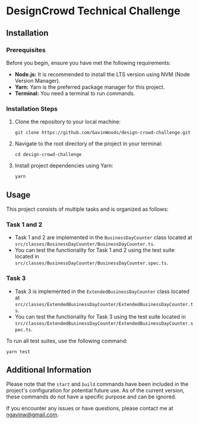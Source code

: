 # DesignCrowd Technical Challenge

## Installation

### Prerequisites

Before you begin, ensure you have met the following requirements:

- **Node.js:** It is recommended to install the LTS version using NVM (Node Version Manager).
- **Yarn:** Yarn is the preferred package manager for this project.
- **Terminal:** You need a terminal to run commands.

### Installation Steps

1. Clone the repository to your local machine:

   ```
   git clone https://github.com/GavinWoods/design-crowd-challenge.git
   ```

2. Navigate to the root directory of the project in your terminal:

   ```
   cd design-crowd-challenge
   ```

3. Install project dependencies using Yarn:
   ```
   yarn
   ```

## Usage

This project consists of multiple tasks and is organized as follows:

### Task 1 and 2

- Task 1 and 2 are implemented in the `BusinessDayCounter` class located at `src/classes/BusinessDayCounter/BusinessDayCounter.ts`.
- You can test the functionality for Task 1 and 2 using the test suite located in `src/classes/BusinessDayCounter/BusinessDayCounter.spec.ts`.

### Task 3

- Task 3 is implemented in the `ExtendedBusinessDayCounter` class located at `src/classes/ExtendedBusinessDayCounter/ExtendedBusinessDayCounter.ts`.
- You can test the functionality for Task 3 using the test suite located in `src/classes/ExtendedBusinessDayCounter/ExtendedBusinessDayCounter.spec.ts`.

To run all test suites, use the following command:

```
yarn test
```

## Additional Information

Please note that the `start` and `build` commands have been included in the project's configuration for potential future use. As of the current version, these commands do not have a specific purpose and can be ignored.

If you encounter any issues or have questions, please contact me at [ngavinw@gmail.com](mailto:ngavinw@gmail.com).
